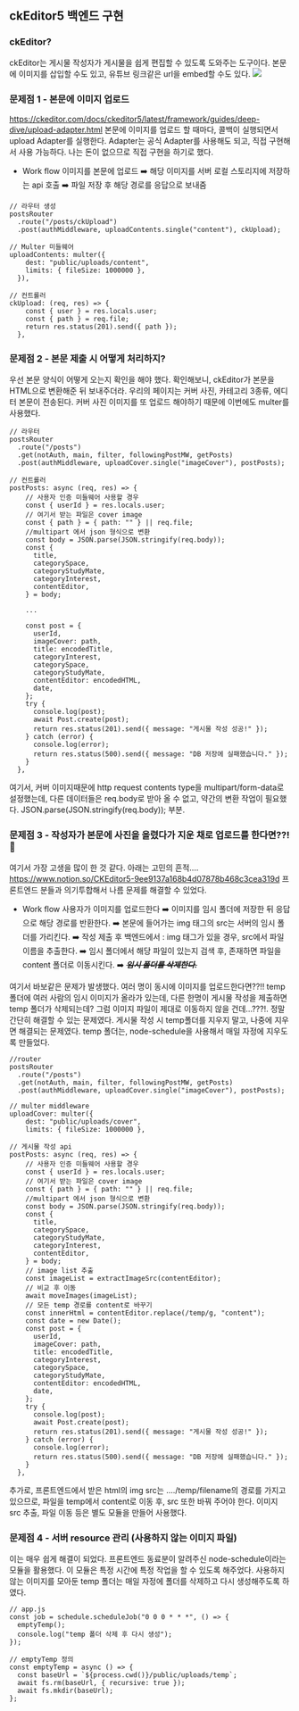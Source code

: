 ## ckEditor5 백엔드 구현

### ckEditor?

ckEditor는 게시물 작성자가 게시물을 쉽게 편집할 수 있도록 도와주는 도구이다. 본문에 이미지를 삽입할 수도 있고, 유튜브 링크같은 url을 embed할 수도 있다.
![](https://images.velog.io/images/goatyeonje/post/75cc654e-27da-47b3-9312-37ac292733c7/image.png)

### 문제점 1 - 본문에 이미지 업로드

https://ckeditor.com/docs/ckeditor5/latest/framework/guides/deep-dive/upload-adapter.html
본문에 이미지를 업로드 할 때마다, 콜백이 실행되면서 upload Adapter를 실행한다. Adapter는 공식 Adapter를 사용해도 되고, 직접 구현해서 사용 가능하다. 나는 돈이 없으므로 직접 구현을 하기로 했다.

- Work flow
  이미지를 본문에 업로드 ➡️ 해당 이미지를 서버 로컬 스토리지에 저장하는 api 호출 ➡️ 파일 저장 후 해당 경로를 응답으로 보내줌

```
// 라우터 생성
postsRouter
  .route("/posts/ckUpload")
  .post(authMiddleware, uploadContents.single("content"), ckUpload);

// Multer 미들웨어
uploadContents: multer({
    dest: "public/uploads/content",
    limits: { fileSize: 1000000 },
  }),

// 컨트롤러
ckUpload: (req, res) => {
    const { user } = res.locals.user;
    const { path } = req.file;
    return res.status(201).send({ path });
  },
```

### 문제점 2 - 본문 제출 시 어떻게 처리하지?

우선 본문 양식이 어떻게 오는지 확인을 해야 했다. 확인해보니, ckEditor가 본문을 HTML으로 변환해준 뒤 보내주더라.
우리의 페이지는 커버 사진, 카테고리 3종류, 에디터 본문이 전송된다. 커버 사진 이미지를 또 업로드 해야하기 때문에 이번에도 multer를 사용했다.

```
// 라우터
postsRouter
  .route("/posts")
  .get(notAuth, main, filter, followingPostMW, getPosts)
  .post(authMiddleware, uploadCover.single("imageCover"), postPosts);

// 컨트롤러
postPosts: async (req, res) => {
    // 사용자 인증 미들웨어 사용할 경우
    const { userId } = res.locals.user;
    // 여기서 받는 파일은 cover image
    const { path } = { path: "" } || req.file;
    //multipart 에서 json 형식으로 변환
    const body = JSON.parse(JSON.stringify(req.body));
    const {
      title,
      categorySpace,
      categoryStudyMate,
      categoryInterest,
      contentEditor,
    } = body;

    ...

    const post = {
      userId,
      imageCover: path,
      title: encodedTitle,
      categoryInterest,
      categorySpace,
      categoryStudyMate,
      contentEditor: encodedHTML,
      date,
    };
    try {
      console.log(post);
      await Post.create(post);
      return res.status(201).send({ message: "게시물 작성 성공!" });
    } catch (error) {
      console.log(error);
      return res.status(500).send({ message: "DB 저장에 실패했습니다." });
    }
  },
```

여기서, 커버 이미지때문에 http request contents type을 multipart/form-data로 설정했는데, 다른 데이터들은 req.body로 받아 올 수 없고, 약간의 변환 작업이 필요했다. JSON.parse(JSON.stringify(req.body)); 부분.

### 문제점 3 - 작성자가 본문에 사진을 올렸다가 지운 채로 업로드를 한다면??! 🤬

여기서 가장 고생을 많이 한 것 같다. 아래는 고민의 흔적....
https://www.notion.so/CKEditor5-9ee9137a168b4d07878b468c3cea319d
프론트엔드 분들과 의기투합해서 나름 문제를 해결할 수 있었다.

- Work flow
  사용자가 이미지를 업로드한다 ➡️ 이미지를 임시 폴더에 저장한 뒤 응답으로 해당 경로를 반환한다. ➡️ 본문에 들어가는 img 태그의 src는 서버의 임시 폴더를 가리킨다. ➡️ 작성 제출 후 백엔드에서 : img 태그가 있을 경우, src에서 파일 이름을 추출한다. ➡️ 임시 폴더에서 해당 파일이 있는지 검색 후, 존재하면 파일을 content 폴더로 이동시킨다. ➡️ _~~**임시 폴더를 삭제한다.**~~_

여기서 바보같은 문제가 발생했다. 여러 명이 동시에 이미지를 업로드한다면??!! temp 폴더에 여러 사람의 임시 이미지가 올라가 있는데, 다른 한명이 게시물 작성을 제출하면 temp 폴더가 삭제되는데? 그럼 이미지 파일이 제대로 이동하지 않을 건데...???!. 정말 간단히 해결할 수 있는 문제였다. 게시물 작성 시 temp폴더를 지우지 말고, 나중에 지우면 해결되는 문제였다. temp 폴더는, node-schedule을 사용해서 매일 자정에 지우도록 만들었다.

```
//router
postsRouter
  .route("/posts")
  .get(notAuth, main, filter, followingPostMW, getPosts)
  .post(authMiddleware, uploadCover.single("imageCover"), postPosts);

// multer middleware
uploadCover: multer({
    dest: "public/uploads/cover",
    limits: { fileSize: 1000000 },

// 게시물 작성 api
postPosts: async (req, res) => {
    // 사용자 인증 미들웨어 사용할 경우
    const { userId } = res.locals.user;
    // 여기서 받는 파일은 cover image
    const { path } = { path: "" } || req.file;
    //multipart 에서 json 형식으로 변환
    const body = JSON.parse(JSON.stringify(req.body));
    const {
      title,
      categorySpace,
      categoryStudyMate,
      categoryInterest,
      contentEditor,
    } = body;
    // image list 추출
    const imageList = extractImageSrc(contentEditor);
    // 비교 후 이동
    await moveImages(imageList);
    // 모든 temp 경로를 content로 바꾸기
    const innerHtml = contentEditor.replace(/temp/g, "content");
    const date = new Date();
    const post = {
      userId,
      imageCover: path,
      title: encodedTitle,
      categoryInterest,
      categorySpace,
      categoryStudyMate,
      contentEditor: encodedHTML,
      date,
    };
    try {
      console.log(post);
      await Post.create(post);
      return res.status(201).send({ message: "게시물 작성 성공!" });
    } catch (error) {
      console.log(error);
      return res.status(500).send({ message: "DB 저장에 실패했습니다." });
    }
  },
```

추가로, 프론트엔드에서 받은 html의 img src는 ..../temp/filename의 경로를 가지고 있으므로, 파일을 temp에서 content로 이동 후, src 또한 바꿔 주어야 한다. 이미지 src 추출, 파일 이동 등은 별도 모듈을 만들어 사용했다.

### 문제점 4 - 서버 resource 관리 (사용하지 않는 이미지 파일)

이는 매우 쉽게 해결이 되었다. 프론트엔드 동료분이 알려주신 node-schedule이라는 모듈을 활용했다. 이 모듈은 특정 시간에 특정 작업을 할 수 있도록 해주었다. 사용하지 않는 이미지를 모아둔 temp 폴더는 매일 자정에 폴더를 삭제하고 다시 생성해주도록 하였다.

```
// app.js
const job = schedule.scheduleJob("0 0 0 * * *", () => {
  emptyTemp();
  console.log("temp 폴더 삭제 후 다시 생성");
});

// emptyTemp 정의
const emptyTemp = async () => {
  const baseUrl = `${process.cwd()}/public/uploads/temp`;
  await fs.rm(baseUrl, { recursive: true });
  await fs.mkdir(baseUrl);
};
```
